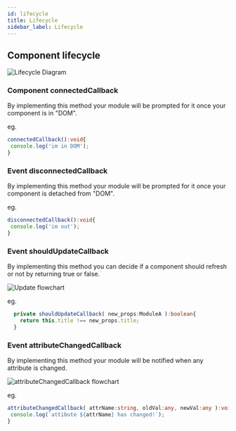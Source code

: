 ```yaml
---
id: lifecycle
title: Lifecycle
sidebar_label: Lifecycle
---
```


## Component lifecycle

![Lifecycle Diagram](../img/lifecycle.png)

### Component  connectedCallback

By implementing this method your module will be prompted for it once your component is in "DOM".

eg.
``` typescript
connectedCallback():void{
 console.log('im in DOM');
}
```

### Event  disconnectedCallback

By implementing this method  your module will be prompted for it once your component is detached from "DOM".

eg.
``` typescript
disconnectedCallback():void{
 console.log('im out');
}
```

### Event shouldUpdateCallback

By implementing  this method you can decide if a component should refresh or not by returning true or false.

![Update flowchart](../img/lifecycle-refresh.png)

eg.
``` typescript
  private shouldUpdateCallback( new_props:ModuleA ):boolean{
    return this.title !== new_props.title;
  }
```

### Event attributeChangedCallback

By implementing this method your module will be notified when any attribute is changed.

![attributeChangedCallback flowchart](../img/lifecycle-data-change.png)

eg.
``` typescript
attributeChangedCallback( attrName:string, oldVal:any, newVal:any ):void{
 console.log(`attibute ${attrName} has changed!`);
}
```



